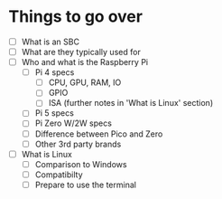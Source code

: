 # Things to go over

- [ ] What is an SBC
- [ ] What are they typically used for
- [ ] Who and what is the Raspberry Pi
  - [ ] Pi 4 specs
    - [ ] CPU, GPU, RAM, IO
    - [ ] GPIO
    - [ ] ISA (further notes in 'What is Linux' section)
  - [ ] Pi 5 specs
  - [ ] Pi Zero W/2W specs
  - [ ] Difference between Pico and Zero
  - [ ] Other 3rd party brands
- [ ] What is Linux
  - [ ] Comparison to Windows
  - [ ] Compatibilty
  - [ ] Prepare to use the terminal
